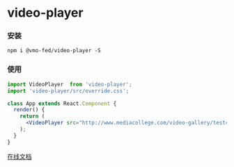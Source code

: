 # video-player

### 安装

```shell
npm i @vmo-fed/video-player -S
```

### 使用

```jsx
import VideoPlayer  from 'video-player';
import 'video-player/src/override.css';

class App extends React.Component {
  render() {
    return (
      <VideoPlayer src="http://www.mediacollege.com/video-gallery/testclips/20051210-w50s_56K.flv" />
    );
  }
}
```

[在线文档](https://vmo-fed.github.io/video-player/doc/#/video-player/doc/video-player)
